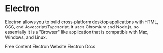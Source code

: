 # Electron

Electron allows you to build cross-platform desktop applications with HTML, CSS, and Javascript/Typescript. It uses Chromium and Node.js, so essentially it is a "Browser" like application that is compatible with Mac, Windows, and Linux.

<ResourceGroupTitle>Free Content</ResourceGroupTitle>
<BadgeLink colorScheme='blue' badgeText='Official Website' href='https://www.electronjs.org/'>Electron Website</BadgeLink>
<BadgeLink colorScheme='blue' badgeText='Official Docs' href='https://www.electronjs.org/docs/latest/'>Electron Docs</BadgeLink>
